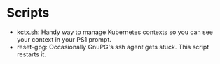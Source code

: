 # Scripts

- [kctx.sh](https://github.com/cjyar/kctx): Handy way to manage Kubernetes contexts so you can see your context in your PS1 prompt.
- reset-gpg: Occasionally GnuPG's ssh agent gets stuck. This script restarts it.
